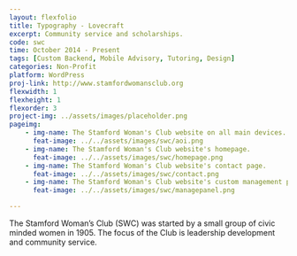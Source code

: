 ```yaml
---
layout: flexfolio
title: Typography - Lovecraft
excerpt: Community service and scholarships.
code: swc
time: October 2014 - Present
tags: [Custom Backend, Mobile Advisory, Tutoring, Design]
categories: Non-Profit
platform: WordPress
proj-link: http://www.stamfordwomansclub.org
flexwidth: 1
flexheight: 1
flexorder: 3
project-img: ../assets/images/placeholder.png
pageimg:
    - img-name: The Stamford Woman's Club website on all main devices.
      feat-image: ../../assets/images/swc/aoi.png
    - img-name: The Stamford Woman's Club website's homepage.
      feat-image: ../../assets/images/swc/homepage.png
    - img-name: The Stamford Woman's Club website's contact page.
      feat-image: ../../assets/images/swc/contact.png
    - img-name: The Stamford Woman's Club website's custom management panel. Created so the client would not need to log into the WordPress back-end. Made with WP Toolset.
      feat-image: ../../assets/images/swc/managepanel.png

---
```

The Stamford Woman’s Club (SWC) was started by a small group of civic minded women in 1905. The focus of the Club is leadership development and community service.
